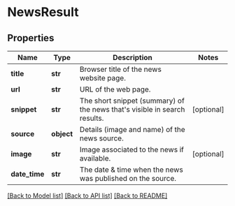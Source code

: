 # NewsResult

## Properties
Name | Type | Description | Notes
------------ | ------------- | ------------- | -------------
**title** | **str** | Browser title of the news website page. | 
**url** | **str** | URL of the web page. | 
**snippet** | **str** | The short snippet (summary) of the news that&#x27;s visible in search results. | [optional] 
**source** | **object** | Details (image and name) of the news source. | 
**image** | **str** | Image associated to the news if available. | [optional] 
**date_time** | **str** | The date &amp; time when the news was published on the source. | 

[[Back to Model list]](../README.md#documentation-for-models) [[Back to API list]](../README.md#documentation-for-api-endpoints) [[Back to README]](../README.md)

